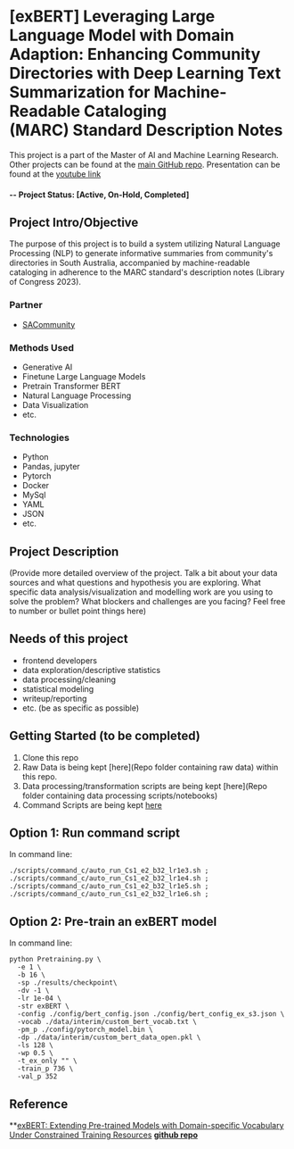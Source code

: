 # [exBERT] Leveraging Large Language Model with Domain Adaption: Enhancing Community Directories with Deep Learning Text Summarization for Machine-Readable Cataloging (MARC) Standard Description Notes

This project is a part of the Master of AI and Machine Learning Research.  Other projects can be found at the [main GitHub repo](https://github.com/camillekokoko/exBERTSum). Presentation can be found at the [youtube link](https://www.youtube.com/watch?v=6KChrujZ3_4)

#### -- Project Status: [Active, On-Hold, Completed]

## Project Intro/Objective
The purpose of this project is to build a system utilizing Natural Language Processing (NLP) to generate informative summaries from community's directories in South Australia, accompanied by machine-readable cataloging in adherence to the MARC standard's description notes (Library of Congress 2023).

### Partner
* [SACommunity](https://sacommunity.org/)

### Methods Used
* Generative AI
* Finetune Large Language Models 
* Pretrain Transformer BERT
* Natural Language Processing
* Data Visualization
* etc.

### Technologies
* Python
* Pandas, jupyter
* Pytorch
* Docker
* MySql
* YAML
* JSON
* etc. 

## Project Description
(Provide more detailed overview of the project.  Talk a bit about your data sources and what questions and hypothesis you are exploring. What specific data analysis/visualization and modelling work are you using to solve the problem? What blockers and challenges are you facing?  Feel free to number or bullet point things here)

## Needs of this project

- frontend developers
- data exploration/descriptive statistics
- data processing/cleaning
- statistical modeling
- writeup/reporting
- etc. (be as specific as possible)

## Getting Started (to be completed)

1. Clone this repo 
2. Raw Data is being kept [here](Repo folder containing raw data) within this repo.
3. Data processing/transformation scripts are being kept [here](Repo folder containing data processing scripts/notebooks)
4. Command Scripts are being kept [here]()

## Option 1: Run command script
In command line:

    ./scripts/command_c/auto_run_Cs1_e2_b32_lr1e3.sh ;
    ./scripts/command_c/auto_run_Cs1_e2_b32_lr1e4.sh ;
    ./scripts/command_c/auto_run_Cs1_e2_b32_lr1e5.sh ;
    ./scripts/command_c/auto_run_Cs1_e2_b32_lr1e6.sh ;

## Option 2: Pre-train an exBERT model 
In command line:

    python Pretraining.py \
      -e 1 \
      -b 16 \
      -sp ./results/checkpoint\
      -dv -1 \
      -lr 1e-04 \
      -str exBERT \
      -config ./config/bert_config.json ./config/bert_config_ex_s3.json \
      -vocab ./data/interim/custom_bert_vocab.txt \
      -pm_p ./config/pytorch_model.bin \
      -dp ./data/interim/custom_bert_data_open.pkl \
      -ls 128 \
      -wp 0.5 \
      -t_ex_only "" \
      -train_p 736 \
      -val_p 352

## Reference

**[exBERT: Extending Pre-trained Models with Domain-specific Vocabulary Under Constrained Training Resources](https://aclanthology.org/2020.findings-emnlp.129) 
**[github repo](https://github.com/cgmhaicenter/exBERT)**

